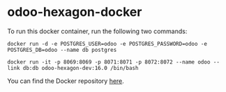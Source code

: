 # odoo-hexagon-docker

To run this docker container, run the following two commands:
```
docker run -d -e POSTGRES_USER=odoo -e POSTGRES_PASSWORD=odoo -e POSTGRES_DB=odoo --name db postgres
```
```
docker run -it -p 8069:8069 -p 8071:8071 -p 8072:8072 --name odoo --link db:db odoo-hexagon-dev:16.0 /bin/bash
```

You can find the Docker repository [here](https://hub.docker.com/r/jakeknow17/odoo-hexagon-dev).
